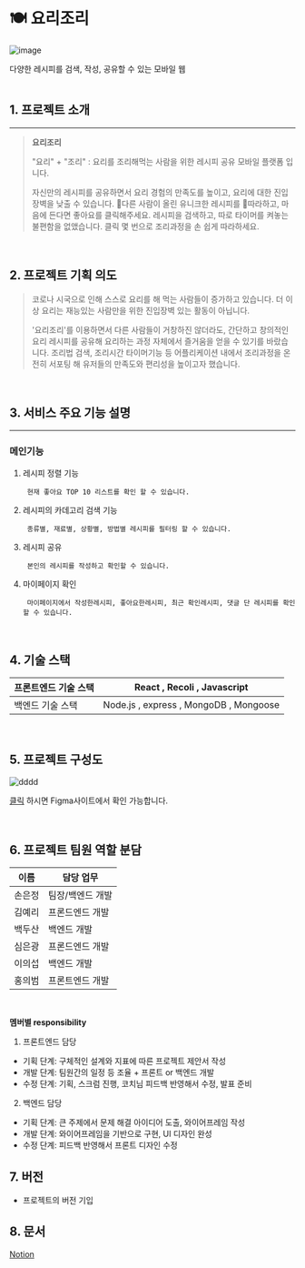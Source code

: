 # 🍽️ 요리조리

![image](https://user-images.githubusercontent.com/94670393/151375705-c7011e59-841d-4110-b1ca-c779d84bb46b.png)

다양한 레시피를 검색, 작성, 공유할 수 있는 모바일 웹
<br>
<br>

## 1. 프로젝트 소개

<hr/>

> **요리조리**
>
> "요리" + "조리" : 요리를 조리해먹는 사람을 위한 레시피 공유 모바일 플랫폼 입니다.
>
> 자신만의 레시피를 공유하면서 요리 경험의 만족도를 높이고, 요리에 대한 진입장벽을 낮출 수 있습니다.
> 다른 사람이 올린 유니크한 레시피를 따라하고, 마음에 든다면 좋아요를 클릭해주세요.
> 레시피을 검색하고, 따로 타이머를 켜놓는 불편함을 없앴습니다. 클릭 몇 번으로 조리과정을 손 쉽게 따라하세요.

<br>

## 2. 프로젝트 기획 의도

> 코로나 시국으로 인해 스스로 요리를 해 먹는 사람들이 증가하고 있습니다.
> 더 이상 요리는 재능있는 사람만을 위한 진입장벽 있는 활동이 아닙니다.
>
> '요리조리'를 이용하면서 다른 사람들이 거창하진 않더라도, 간단하고 창의적인 요리 레시피를 공유해 요리하는 과정 자체에서 즐거움을 얻을 수 있기를 바랐습니다.
> 조리법 검색, 조리시간 타이머기능 등 어플리케이션 내에서 조리과정을 온전히 서포팅 해 유저들의 만족도와 편리성을 높이고자 했습니다.

<br>

## 3. 서비스 주요 기능 설명

<hr>

### 메인기능

1. 레시피 정렬 기능
   ```
    현재 좋아요 TOP 10 리스트를 확인 할 수 있습니다.
   ```
2. 레시피의 카데고리 검색 기능

   ```
    종류별, 재료별, 상황별, 방법별 레시피를 필터링 할 수 있습니다.
   ```

3. 레시피 공유

   ```
    본인의 레시피를 작성하고 확인할 수 있습니다.
   ```

4. 마이페이지 확인
   ```
    마이페이지에서 작성한레시피, 좋아요한레시피, 최근 확인레시피, 댓글 단 레시피를 확인할 수 있습니다.
   ```

<br>

## 4. 기술 스택

| 프론트엔드 기술 스택 |      React , Recoli , Javascript       |
| -------------------- | :------------------------------------: |
| 백엔드 기술 스택     | Node.js , express , MongoDB , Mongoose |

<br>

## 5. 프로젝트 구성도

![dddd](https://kdt-gitlab.elice.io/YeriKim/produce-myself/uploads/06a29bcccf9b8ac837bc9a6c192a02e5/dddd.PNG)


[클릭](https://www.figma.com/file/lk1GcrIT58iIcYYk2KBpzn/%EC%97%98%EB%A6%AC%EC%8A%A4-Team9?node-id=0%3A1) 하시면 Figma사이트에서 확인 가능합니다.

<br>

## 6. 프로젝트 팀원 역할 분담

| 이름   | 담당 업무        |
| ------ | ---------------- |
| 손은정 | 팀장/백엔드 개발 |
| 김예리 | 프론드엔드 개발  |
| 백두산 | 백엔드 개발      |
| 심은광 | 프론드엔드 개발  |
| 이의섭 | 백엔드 개발      |
| 홍의범 | 프론트엔드 개발  |

<br>

**멤버별 responsibility**

1. 프론트엔드 담당

- 기획 단계: 구체적인 설계와 지표에 따른 프로젝트 제안서 작성
- 개발 단계: 팀원간의 일정 등 조율 + 프론트 or 백엔드 개발
- 수정 단계: 기획, 스크럼 진행, 코치님 피드백 반영해서 수정, 발표 준비

2. 백엔드 담당

- 기획 단계: 큰 주제에서 문제 해결 아이디어 도출, 와이어프레임 작성
- 개발 단계: 와이어프레임을 기반으로 구현, UI 디자인 완성
- 수정 단계: 피드백 반영해서 프론트 디자인 수정

## 7. 버전

- 프로젝트의 버전 기입

## 8. 문서

[Notion](https://www.notion.so/elice/9-847410c596414205aecb426254b5afb0)
